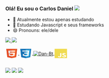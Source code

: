 ### Olá! Eu sou o Carlos Daniel <img src="https://raw.githubusercontent.com/iampavangandhi/iampavangandhi/master/gifs/Hi.gif" width="30px">

- 🔭 Atualmente estou apenas estudando
- 🌱 Estudando Javascript e seus frameworks
- 😄 Pronouns: ele/dele

<div>
  <a href="https://github.com/Carlos-Daniel-dev">
  <img height="180em" src="https://github-readme-stats.vercel.app/api?username=Carlos-Daniel-dev&show_icons=true&theme=radical&include_all_commits=true&count_private=true"/>
  <img height="180em" src="https://github-readme-stats.vercel.app/api/top-langs/?username=Carlos-Daniel-dev&layout=compact&langs_count=16&theme=radical"/>
</div>
<div style="display: inline_block"><br>
  <img align="center" alt="Dan-HTML" height="30" width="40" src="https://raw.githubusercontent.com/devicons/devicon/master/icons/html5/html5-original.svg">
  <img align="center" alt="Dan-CSS" height="30" width="40" src="https://raw.githubusercontent.com/devicons/devicon/master/icons/css3/css3-original.svg">
  <img align="center" alt="Dan-Bt" height="41" width="40" src="https://img.icons8.com/color/452/bootstrap.png">
  <img align="center" alt="Dan-Js" height="30" width="40" src="https://raw.githubusercontent.com/devicons/devicon/master/icons/javascript/javascript-plain.svg">
</div>

##

<div>
  <a href="https://instagram.com/_carlosdaniells" target="_blank"><img src="https://img.shields.io/badge/-Instagram-%23E4405F?style=for-the-badge&logo=instagram&logoColor=white" target="_blank"></a>
  <a href = "mailto:danielcontatoaguilar@gmail.com"><img src="https://img.shields.io/badge/-Gmail-%23333?style=for-the-badge&logo=gmail&logoColor=white" target="_blank"></a>
  <a href="https://www.linkedin.com/in/carlos-daniel-santos" target="_blank"><img src="https://img.shields.io/badge/-LinkedIn-%230077B5?style=for-the-badge&logo=linkedin&logoColor=white" target="_blank"></a>
</div>
